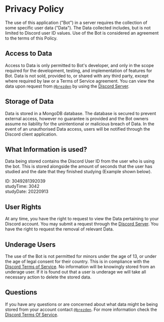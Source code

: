 # Privacy Policy

The use of this application ("Bot") in a server requires the collection of some specific user data ("Data"). The Data collected includes, but is not limited to Discord user ID values. Use of the Bot is considered an agreement to the terms of this Policy. 

## Access to Data

Access to Data is only permitted to Bot's developer, and only in the scope required for the development, testing, and implementation of features for Bot. Data is not sold, provided to, or shared with any third party, except where required by law or a Terms of Service agreement. You can view the data upon request from [`@brezden`](https://github.com/brezden) by using the [Discord Server](https://discord.gg/jtTCcRpDdC).

## Storage of Data

Data is stored in a MongoDB database. The database is secured to prevent external access, however no guarantee is provided and the Bot owners assume no liability for the unintentional or malicious breach of Data. In the event of an unauthorised Data access, users will be notified through the Discord client application.

## What Information is used?

Data being stored contains the Discord User ID from the user who is using the bot. This is stored alongside the amount of seconds that the user has studied and the date that they finished studying (Example shown below).

ID: 3049281392039 \
studyTime: 3042 \
studyDate: 20220913 

## User Rights

At any time, you have the right to request to view the Data pertaining to your Discord account. You may submit a request through the [Discord Server](https://discord.gg/jtTCcRpDdC). You have the right to request the removal of relevant Data.

## Underage Users

The use of the Bot is not permitted for minors under the age of 13, or under the age of legal consent for their country. This is in compliance with the [Discord Terms of Service](https://discord.com/terms). No information will be knowingly stored from an underage user. If it is found out that a user is underage we will take all necessary action to delete the stored data.

## Questions
If you have any questions or are concerned about what data might be being stored from your account contact [`@brezden`](https://github.com/brezden). For more information check the [Discord Terms Of Service](https://discord.com/terms).
